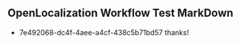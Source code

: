 ## OpenLocalization Workflow Test MarkDown
* 7e492068-dc4f-4aee-a4cf-438c5b71bd57 thanks!

<!--HONumber=Jul16_HO2-->


